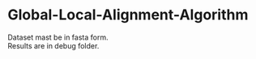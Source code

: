 # Global-Local-Alignment-Algorithm  
Dataset mast be in fasta form.  
Results are in debug folder.  
